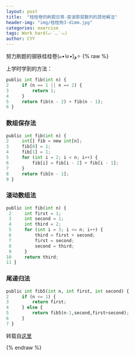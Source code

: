 ```yaml
---
layout: post
title:  "桂桂卷的刷题日常-斐波那契数列的其他解法"
header-img: "img/桂桂狗3-dimm.jpg"
categories: exercise
tags: Work hard(๑･`◡´･๑)
author: CYY
---
```


努力刷题的钢铁桂桂卷(๑•̀ㅂ•́)و✧
{% raw %}

上学时学到的方法：

```python
public int fib(int n) {
2     if (n == 1 || n == 2) {
3         return 1;
4     }
5     return fib(n - 2) + fib(n - 1);
6 }
```

### 数组保存法
```python
public int fib(int n) {
2     int[] fib = new int[n];
3     fib[0] = 1;
4     fib[1] = 1;
5     for (int i = 2; i < n; i++) {
6         fib[i] = fib[i - 2] + fib[i - 1];
7     }
8     return fib[n - 1];
9 }
```

### 滚动数组法

```python
public int fib(int n) {
 2     int first = 1;
 3     int second = 1;
 4     int third = 2;
 5     for (int i = 3; i <= n; i++) {
 6         third = first + second;
 7         first = second;
 8         second = third;
 9     }
10     return third;
11 }
```

### 尾递归法
```python
public int fib5(int n, int first, int second) {
2     if (n <= 1) {
3         return first;
4     } else {
5         return fib5(n-1,second,first+second);
6     }
7 }
```

转载自[这里](https://www.cnblogs.com/andy-songwei/p/11707142.html)

{% endraw %}
